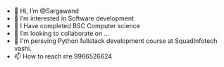 - 👋 Hi, I’m @Sargawand
- 👀 I’m interested in Software development
- 🌱 I Have completed BSC Computer science
- 💞️ I’m looking to collaborate on ...
- 💞️ I'm persving Python fullstack development course at SquadInfotech vashi.
- 📫 How to reach me 9966526624

<!---
Sargawand/Sargawand is a ✨ special ✨ repository because its `README.md` (this file) appears on your GitHub profile.
You can click the Preview link to take a look at your changes.
--->
